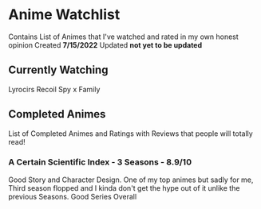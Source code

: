 # Anime Watchlist

Contains List of Animes that I've watched and rated in my own honest opinion
Created <b>7/15/2022</b>
Updated <b>not yet to be updated</b>

## Currently Watching
Lyrocirs Recoil
Spy x Family





## Completed Animes
List of Completed Animes and Ratings with Reviews that people will totally read!

### A Certain Scientific Index - 3 Seasons - 8.9/10
Good Story and Character Design. One of my top animes but sadly for me, Third season flopped and I kinda don't get the hype out of it unlike the previous Seasons. Good Series Overall
